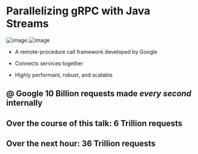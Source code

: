 # Parallelizing gRPC with Java Streams

![image](https://github.com/vivekkoya/Parallel-gRPC/assets/67130044/c72b8cc7-6cca-488a-a3c7-d964a316c7d7) ![image](https://github.com/vivekkoya/Parallel-gRPC/assets/67130044/93dff7f1-0898-4b49-9aaa-3acead839f2a)

- A remote-procedure call framework developed by Google​

- Connects services together​

- Highly performant, robust, and scalable ​


## @ Google **10 Billion requests** made _every second_ internally​

## Over the course of this talk: **6 Trillion requests**​

## Over the next hour: **36 Trillion requests​**

​
